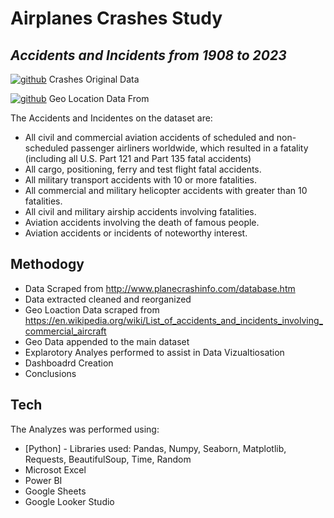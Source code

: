 # Airplanes Crashes Study
## _Accidents and Incidents from 1908 to 2023_

[![github](https://user-images.githubusercontent.com/38763806/216290973-eb222070-1b53-4b1e-bb65-6304b03e9c86.png)](http://www.planecrashinfo.com/database.htm) Crashes Original Data


[![github](https://user-images.githubusercontent.com/38763806/216290155-d8c3031f-8322-4766-9353-059396cb40b2.png)](https://en.wikipedia.org/wiki/List_of_accidents_and_incidents_involving_commercial_aircraft) Geo Location Data From

The Accidents and Incidentes on the dataset are: 

- All civil and commercial aviation accidents of scheduled and non-scheduled passenger airliners worldwide, which resulted in a fatality (including all U.S. Part 121 and Part 135 fatal accidents)
- All cargo, positioning, ferry and test flight fatal accidents.
- All military transport accidents with 10 or more fatalities.
- All commercial and military helicopter accidents with greater than 10 fatalities.
- All civil and military airship accidents involving fatalities.
- Aviation accidents involving the death of famous people.
- Aviation accidents or incidents of noteworthy interest.

## Methodogy

- Data Scraped from http://www.planecrashinfo.com/database.htm
- Data extracted cleaned and reorganized
- Geo Loaction Data scraped from https://en.wikipedia.org/wiki/List_of_accidents_and_incidents_involving_commercial_aircraft
- Geo Data appended to the main dataset
- Explarotory Analyes performed to assist in Data Vizualtiosation
- Dashboadrd Creation
- Conclusions


## Tech

The Analyzes was performed using:

- [Python] - Libraries used: Pandas, Numpy, Seaborn,  Matplotlib, Requests, BeautifulSoup, Time, Random
- Microsot Excel
- Power BI
- Google Sheets
- Google Looker Studio
